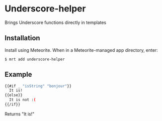 Underscore-helper
=================

Brings Underscore functions directly in templates

## Installation

Install using Meteorite. When in a Meteorite-managed app directory, enter:

```
$ mrt add underscore-helper
```

## Example

``` sh
{{#if _ "isString" "bonjour"}}
  It is!
{{else}}
  It is not :(
{{/if}}
```

Returns "It is!"
